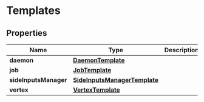 

# Templates


## Properties

Name | Type | Description | Notes
------------ | ------------- | ------------- | -------------
**daemon** | [**DaemonTemplate**](DaemonTemplate.md) |  |  [optional]
**job** | [**JobTemplate**](JobTemplate.md) |  |  [optional]
**sideInputsManager** | [**SideInputsManagerTemplate**](SideInputsManagerTemplate.md) |  |  [optional]
**vertex** | [**VertexTemplate**](VertexTemplate.md) |  |  [optional]



